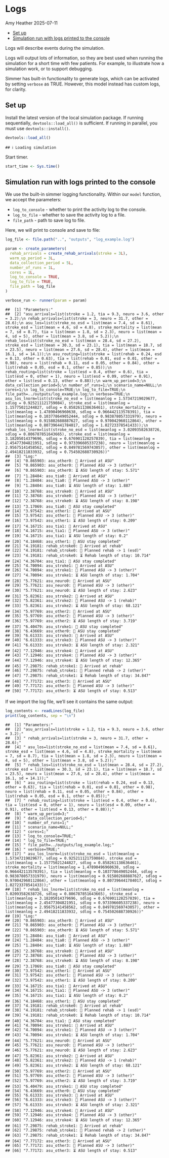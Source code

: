 Logs
================
Amy Heather
2025-07-11

- [Set up](#set-up)
- [Simulation run with logs printed to the
  console](#simulation-run-with-logs-printed-to-the-console)

Logs will describe events during the simulation.

Logs will output lots of information, so they are best used when running
the simulation for a short time with few patients. For example, to
illustrate how a simulation work, or to support debugging.

Simmer has built-in functionality to generate logs, which can be
activated by setting `verbose` as TRUE. However, this model instead has
custom logs, for clarity.

## Set up

Install the latest version of the local simulation package. If running
sequentially, `devtools::load_all()` is sufficient. If running in
parallel, you must use `devtools::install()`.

``` r
devtools::load_all()
```

    ## ℹ Loading simulation

Start timer.

``` r
start_time <- Sys.time()
```

## Simulation run with logs printed to the console

We use the built-in simmer logging functionality. Within our `model`
function, we accept the parameters:

- `log_to_console` - whether to print the activity log to the console.
- `log_to_file` - whether to save the activity log to a file.
- `file_path` - path to save log to file.

Here, we will print to console and save to file:

``` r
log_file <- file.path("..", "outputs", "log_example.log")

param <- create_parameters(
  rehab_arrivals = create_rehab_arrivals(stroke = 3L),
  warm_up_period = 3L,
  data_collection_period = 5L,
  number_of_runs = 1L,
  cores = 1L,
  log_to_console = TRUE,
  log_to_file = TRUE,
  file_path = log_file
)

verbose_run <- runner(param = param)
```

    ##  [1] "Parameters:"                                                                                                                                                                                                                                                                                                                                                                                                                                                                                                                                                                                                                                                                                                                                                                                                                                                                                                                                                                                                                                                                                                                                                                                                                                                                                                                                                                                                                                                                                                                                                                                                                                                                                                                                                                                                                                                                                                                                                                                                                                                                                                                   
    ##  [2] "asu_arrivals=list(stroke = 1.2, tia = 9.3, neuro = 3.6, other = 3.2);\n rehab_arrivals=list(stroke = 3, neuro = 31.7, other = 28.6);\n asu_los=list(stroke_no_esd = list(mean = 7.4, sd = 8.61), stroke_esd = list(mean = 4.6, sd = 4.8), stroke_mortality = list(mean = 7, sd = 8.7), tia = list(mean = 1.8, sd = 2.3), neuro = list(mean = 4, sd = 5), other = list(mean = 3.8, sd = 5.2));\n rehab_los=list(stroke_no_esd = list(mean = 28.4, sd = 27.2), stroke_esd = list(mean = 30.3, sd = 23.1), tia = list(mean = 18.7, sd = 23.5), neuro = list(mean = 27.6, sd = 28.4), other = list(mean = 16.1, sd = 14.1));\n asu_routing=list(stroke = list(rehab = 0.24, esd = 0.13, other = 0.63), tia = list(rehab = 0.01, esd = 0.01, other = 0.98), neuro = list(rehab = 0.11, esd = 0.05, other = 0.84), other = list(rehab = 0.05, esd = 0.1, other = 0.85));\n rehab_routing=list(stroke = list(esd = 0.4, other = 0.6), tia = list(esd = 0, other = 1), neuro = list(esd = 0.09, other = 0.91), other = list(esd = 0.13, other = 0.88));\n warm_up_period=3;\n data_collection_period=5;\n number_of_runs=1;\n scenario_name=NULL;\n cores=1;\n log_to_console=TRUE;\n log_to_file=TRUE;\n file_path=../outputs/log_example.log;\n verbose=TRUE;\n asu_los_lnorm=list(stroke_no_esd = list(meanlog = 1.57347219029677, sdlog = 0.925211121759084), stroke_esd = list(meanlog = 1.15775021244827, sdlog = 0.858261138636461), stroke_mortality = list(meanlog = 1.47890496960638, sdlog = 0.966442113578391), tia = list(meanlog = 0.103778649052444, sdlog = 0.983878057331979), neuro = list(meanlog = 0.915802688887627, sdlog = 0.970042960112864), other = list(meanlog = 0.807396441784017, sdlog = 1.02723378541433));\n rehab_los_lnorm=list(stroke_no_esd = list(meanlog = 3.02093582638726, sdlog = 0.806787851643665), stroke_esd = list(meanlog = 3.18205014379696, sdlog = 0.676901128257839), tia = list(meanlog = 2.45477304821951, sdlog = 0.973396605337238), neuro = list(meanlog = 2.95675141458562, sdlog = 0.849781569743057), other = list(meanlog = 2.49418211833932, sdlog = 0.754502688730926))"
    ##  [3] "Log:"                                                                                                                                                                                                                                                                                                                                                                                                                                                                                                                                                                                                                                                                                                                                                                                                                                                                                                                                                                                                                                                                                                                                                                                                                                                                                                                                                                                                                                                                                                                                                                                                                                                                                                                                                                                                                                                                                                                                                                                                                                                                                                                          
    ##  [4] "0.865903: asu_other0: 🚶 Arrived at ASU"                                                                                                                                                                                                                                                                                                                                                                                                                                                                                                                                                                                                                                                                                                                                                                                                                                                                                                                                                                                                                                                                                                                                                                                                                                                                                                                                                                                                                                                                                                                                                                                                                                                                                                                                                                                                                                                                                                                                                                                                                                                                                       
    ##  [5] "0.865903: asu_other0: 🎯 Planned ASU -> 3 (other)"                                                                                                                                                                                                                                                                                                                                                                                                                                                                                                                                                                                                                                                                                                                                                                                                                                                                                                                                                                                                                                                                                                                                                                                                                                                                                                                                                                                                                                                                                                                                                                                                                                                                                                                                                                                                                                                                                                                                                                                                                                                                             
    ##  [6] "0.865903: asu_other0: ⏳ ASU length of stay: 5.571"                                                                                                                                                                                                                                                                                                                                                                                                                                                                                                                                                                                                                                                                                                                                                                                                                                                                                                                                                                                                                                                                                                                                                                                                                                                                                                                                                                                                                                                                                                                                                                                                                                                                                                                                                                                                                                                                                                                                                                                                                                                                            
    ##  [7] "1.28404: asu_tia0: 🚶 Arrived at ASU"                                                                                                                                                                                                                                                                                                                                                                                                                                                                                                                                                                                                                                                                                                                                                                                                                                                                                                                                                                                                                                                                                                                                                                                                                                                                                                                                                                                                                                                                                                                                                                                                                                                                                                                                                                                                                                                                                                                                                                                                                                                                                          
    ##  [8] "1.28404: asu_tia0: 🎯 Planned ASU -> 3 (other)"                                                                                                                                                                                                                                                                                                                                                                                                                                                                                                                                                                                                                                                                                                                                                                                                                                                                                                                                                                                                                                                                                                                                                                                                                                                                                                                                                                                                                                                                                                                                                                                                                                                                                                                                                                                                                                                                                                                                                                                                                                                                                
    ##  [9] "1.28404: asu_tia0: ⏳ ASU length of stay: 1.887"                                                                                                                                                                                                                                                                                                                                                                                                                                                                                                                                                                                                                                                                                                                                                                                                                                                                                                                                                                                                                                                                                                                                                                                                                                                                                                                                                                                                                                                                                                                                                                                                                                                                                                                                                                                                                                                                                                                                                                                                                                                                               
    ## [10] "2.38768: asu_stroke0: 🚶 Arrived at ASU"                                                                                                                                                                                                                                                                                                                                                                                                                                                                                                                                                                                                                                                                                                                                                                                                                                                                                                                                                                                                                                                                                                                                                                                                                                                                                                                                                                                                                                                                                                                                                                                                                                                                                                                                                                                                                                                                                                                                                                                                                                                                                       
    ## [11] "2.38768: asu_stroke0: 🎯 Planned ASU -> 3 (other)"                                                                                                                                                                                                                                                                                                                                                                                                                                                                                                                                                                                                                                                                                                                                                                                                                                                                                                                                                                                                                                                                                                                                                                                                                                                                                                                                                                                                                                                                                                                                                                                                                                                                                                                                                                                                                                                                                                                                                                                                                                                                             
    ## [12] "2.38768: asu_stroke0: ⏳ ASU length of stay: 8.198"                                                                                                                                                                                                                                                                                                                                                                                                                                                                                                                                                                                                                                                                                                                                                                                                                                                                                                                                                                                                                                                                                                                                                                                                                                                                                                                                                                                                                                                                                                                                                                                                                                                                                                                                                                                                                                                                                                                                                                                                                                                                            
    ## [13] "3.17069: asu_tia0: 🏁 ASU stay completed"                                                                                                                                                                                                                                                                                                                                                                                                                                                                                                                                                                                                                                                                                                                                                                                                                                                                                                                                                                                                                                                                                                                                                                                                                                                                                                                                                                                                                                                                                                                                                                                                                                                                                                                                                                                                                                                                                                                                                                                                                                                                                      
    ## [14] "3.97542: asu_other1: 🚶 Arrived at ASU"                                                                                                                                                                                                                                                                                                                                                                                                                                                                                                                                                                                                                                                                                                                                                                                                                                                                                                                                                                                                                                                                                                                                                                                                                                                                                                                                                                                                                                                                                                                                                                                                                                                                                                                                                                                                                                                                                                                                                                                                                                                                                        
    ## [15] "3.97542: asu_other1: 🎯 Planned ASU -> 3 (other)"                                                                                                                                                                                                                                                                                                                                                                                                                                                                                                                                                                                                                                                                                                                                                                                                                                                                                                                                                                                                                                                                                                                                                                                                                                                                                                                                                                                                                                                                                                                                                                                                                                                                                                                                                                                                                                                                                                                                                                                                                                                                              
    ## [16] "3.97542: asu_other1: ⏳ ASU length of stay: 0.209"                                                                                                                                                                                                                                                                                                                                                                                                                                                                                                                                                                                                                                                                                                                                                                                                                                                                                                                                                                                                                                                                                                                                                                                                                                                                                                                                                                                                                                                                                                                                                                                                                                                                                                                                                                                                                                                                                                                                                                                                                                                                             
    ## [17] "4.16715: asu_tia1: 🚶 Arrived at ASU"                                                                                                                                                                                                                                                                                                                                                                                                                                                                                                                                                                                                                                                                                                                                                                                                                                                                                                                                                                                                                                                                                                                                                                                                                                                                                                                                                                                                                                                                                                                                                                                                                                                                                                                                                                                                                                                                                                                                                                                                                                                                                          
    ## [18] "4.16715: asu_tia1: 🎯 Planned ASU -> 3 (other)"                                                                                                                                                                                                                                                                                                                                                                                                                                                                                                                                                                                                                                                                                                                                                                                                                                                                                                                                                                                                                                                                                                                                                                                                                                                                                                                                                                                                                                                                                                                                                                                                                                                                                                                                                                                                                                                                                                                                                                                                                                                                                
    ## [19] "4.16715: asu_tia1: ⏳ ASU length of stay: 0.2"                                                                                                                                                                                                                                                                                                                                                                                                                                                                                                                                                                                                                                                                                                                                                                                                                                                                                                                                                                                                                                                                                                                                                                                                                                                                                                                                                                                                                                                                                                                                                                                                                                                                                                                                                                                                                                                                                                                                                                                                                                                                                 
    ## [20] "4.18468: asu_other1: 🏁 ASU stay completed"                                                                                                                                                                                                                                                                                                                                                                                                                                                                                                                                                                                                                                                                                                                                                                                                                                                                                                                                                                                                                                                                                                                                                                                                                                                                                                                                                                                                                                                                                                                                                                                                                                                                                                                                                                                                                                                                                                                                                                                                                                                                                    
    ## [21] "4.19181: rehab_stroke0: 🚶 Arrived at rehab"                                                                                                                                                                                                                                                                                                                                                                                                                                                                                                                                                                                                                                                                                                                                                                                                                                                                                                                                                                                                                                                                                                                                                                                                                                                                                                                                                                                                                                                                                                                                                                                                                                                                                                                                                                                                                                                                                                                                                                                                                                                                                   
    ## [22] "4.19181: rehab_stroke0: 🎯 Planned rehab -> 1 (esd)"                                                                                                                                                                                                                                                                                                                                                                                                                                                                                                                                                                                                                                                                                                                                                                                                                                                                                                                                                                                                                                                                                                                                                                                                                                                                                                                                                                                                                                                                                                                                                                                                                                                                                                                                                                                                                                                                                                                                                                                                                                                                           
    ## [23] "4.19181: rehab_stroke0: ⏳ Rehab length of stay: 10.714"                                                                                                                                                                                                                                                                                                                                                                                                                                                                                                                                                                                                                                                                                                                                                                                                                                                                                                                                                                                                                                                                                                                                                                                                                                                                                                                                                                                                                                                                                                                                                                                                                                                                                                                                                                                                                                                                                                                                                                                                                                                                       
    ## [24] "4.36704: asu_tia1: 🏁 ASU stay completed"                                                                                                                                                                                                                                                                                                                                                                                                                                                                                                                                                                                                                                                                                                                                                                                                                                                                                                                                                                                                                                                                                                                                                                                                                                                                                                                                                                                                                                                                                                                                                                                                                                                                                                                                                                                                                                                                                                                                                                                                                                                                                      
    ## [25] "4.70094: asu_stroke1: 🚶 Arrived at ASU"                                                                                                                                                                                                                                                                                                                                                                                                                                                                                                                                                                                                                                                                                                                                                                                                                                                                                                                                                                                                                                                                                                                                                                                                                                                                                                                                                                                                                                                                                                                                                                                                                                                                                                                                                                                                                                                                                                                                                                                                                                                                                       
    ## [26] "4.70094: asu_stroke1: 🎯 Planned ASU -> 3 (other)"                                                                                                                                                                                                                                                                                                                                                                                                                                                                                                                                                                                                                                                                                                                                                                                                                                                                                                                                                                                                                                                                                                                                                                                                                                                                                                                                                                                                                                                                                                                                                                                                                                                                                                                                                                                                                                                                                                                                                                                                                                                                             
    ## [27] "4.70094: asu_stroke1: ⏳ ASU length of stay: 1.704"                                                                                                                                                                                                                                                                                                                                                                                                                                                                                                                                                                                                                                                                                                                                                                                                                                                                                                                                                                                                                                                                                                                                                                                                                                                                                                                                                                                                                                                                                                                                                                                                                                                                                                                                                                                                                                                                                                                                                                                                                                                                            
    ## [28] "5.77621: asu_neuro0: 🚶 Arrived at ASU"                                                                                                                                                                                                                                                                                                                                                                                                                                                                                                                                                                                                                                                                                                                                                                                                                                                                                                                                                                                                                                                                                                                                                                                                                                                                                                                                                                                                                                                                                                                                                                                                                                                                                                                                                                                                                                                                                                                                                                                                                                                                                        
    ## [29] "5.77621: asu_neuro0: 🎯 Planned ASU -> 3 (other)"                                                                                                                                                                                                                                                                                                                                                                                                                                                                                                                                                                                                                                                                                                                                                                                                                                                                                                                                                                                                                                                                                                                                                                                                                                                                                                                                                                                                                                                                                                                                                                                                                                                                                                                                                                                                                                                                                                                                                                                                                                                                              
    ## [30] "5.77621: asu_neuro0: ⏳ ASU length of stay: 2.623"                                                                                                                                                                                                                                                                                                                                                                                                                                                                                                                                                                                                                                                                                                                                                                                                                                                                                                                                                                                                                                                                                                                                                                                                                                                                                                                                                                                                                                                                                                                                                                                                                                                                                                                                                                                                                                                                                                                                                                                                                                                                             
    ## [31] "5.82361: asu_stroke2: 🚶 Arrived at ASU"                                                                                                                                                                                                                                                                                                                                                                                                                                                                                                                                                                                                                                                                                                                                                                                                                                                                                                                                                                                                                                                                                                                                                                                                                                                                                                                                                                                                                                                                                                                                                                                                                                                                                                                                                                                                                                                                                                                                                                                                                                                                                       
    ## [32] "5.82361: asu_stroke2: 🎯 Planned ASU -> 1 (rehab)"                                                                                                                                                                                                                                                                                                                                                                                                                                                                                                                                                                                                                                                                                                                                                                                                                                                                                                                                                                                                                                                                                                                                                                                                                                                                                                                                                                                                                                                                                                                                                                                                                                                                                                                                                                                                                                                                                                                                                                                                                                                                             
    ## [33] "5.82361: asu_stroke2: ⏳ ASU length of stay: 68.121"                                                                                                                                                                                                                                                                                                                                                                                                                                                                                                                                                                                                                                                                                                                                                                                                                                                                                                                                                                                                                                                                                                                                                                                                                                                                                                                                                                                                                                                                                                                                                                                                                                                                                                                                                                                                                                                                                                                                                                                                                                                                           
    ## [34] "5.97769: asu_other2: 🚶 Arrived at ASU"                                                                                                                                                                                                                                                                                                                                                                                                                                                                                                                                                                                                                                                                                                                                                                                                                                                                                                                                                                                                                                                                                                                                                                                                                                                                                                                                                                                                                                                                                                                                                                                                                                                                                                                                                                                                                                                                                                                                                                                                                                                                                        
    ## [35] "5.97769: asu_other2: 🎯 Planned ASU -> 3 (other)"                                                                                                                                                                                                                                                                                                                                                                                                                                                                                                                                                                                                                                                                                                                                                                                                                                                                                                                                                                                                                                                                                                                                                                                                                                                                                                                                                                                                                                                                                                                                                                                                                                                                                                                                                                                                                                                                                                                                                                                                                                                                              
    ## [36] "5.97769: asu_other2: ⏳ ASU length of stay: 3.719"                                                                                                                                                                                                                                                                                                                                                                                                                                                                                                                                                                                                                                                                                                                                                                                                                                                                                                                                                                                                                                                                                                                                                                                                                                                                                                                                                                                                                                                                                                                                                                                                                                                                                                                                                                                                                                                                                                                                                                                                                                                                             
    ## [37] "6.40479: asu_stroke1: 🏁 ASU stay completed"                                                                                                                                                                                                                                                                                                                                                                                                                                                                                                                                                                                                                                                                                                                                                                                                                                                                                                                                                                                                                                                                                                                                                                                                                                                                                                                                                                                                                                                                                                                                                                                                                                                                                                                                                                                                                                                                                                                                                                                                                                                                                   
    ## [38] "6.43669: asu_other0: 🏁 ASU stay completed"                                                                                                                                                                                                                                                                                                                                                                                                                                                                                                                                                                                                                                                                                                                                                                                                                                                                                                                                                                                                                                                                                                                                                                                                                                                                                                                                                                                                                                                                                                                                                                                                                                                                                                                                                                                                                                                                                                                                                                                                                                                                                    
    ## [39] "6.61333: asu_stroke3: 🚶 Arrived at ASU"                                                                                                                                                                                                                                                                                                                                                                                                                                                                                                                                                                                                                                                                                                                                                                                                                                                                                                                                                                                                                                                                                                                                                                                                                                                                                                                                                                                                                                                                                                                                                                                                                                                                                                                                                                                                                                                                                                                                                                                                                                                                                       
    ## [40] "6.61333: asu_stroke3: 🎯 Planned ASU -> 3 (other)"                                                                                                                                                                                                                                                                                                                                                                                                                                                                                                                                                                                                                                                                                                                                                                                                                                                                                                                                                                                                                                                                                                                                                                                                                                                                                                                                                                                                                                                                                                                                                                                                                                                                                                                                                                                                                                                                                                                                                                                                                                                                             
    ## [41] "6.61333: asu_stroke3: ⏳ ASU length of stay: 2.321"                                                                                                                                                                                                                                                                                                                                                                                                                                                                                                                                                                                                                                                                                                                                                                                                                                                                                                                                                                                                                                                                                                                                                                                                                                                                                                                                                                                                                                                                                                                                                                                                                                                                                                                                                                                                                                                                                                                                                                                                                                                                            
    ## [42] "7.12946: asu_stroke4: 🚶 Arrived at ASU"                                                                                                                                                                                                                                                                                                                                                                                                                                                                                                                                                                                                                                                                                                                                                                                                                                                                                                                                                                                                                                                                                                                                                                                                                                                                                                                                                                                                                                                                                                                                                                                                                                                                                                                                                                                                                                                                                                                                                                                                                                                                                       
    ## [43] "7.12946: asu_stroke4: 🎯 Planned ASU -> 3 (other)"                                                                                                                                                                                                                                                                                                                                                                                                                                                                                                                                                                                                                                                                                                                                                                                                                                                                                                                                                                                                                                                                                                                                                                                                                                                                                                                                                                                                                                                                                                                                                                                                                                                                                                                                                                                                                                                                                                                                                                                                                                                                             
    ## [44] "7.12946: asu_stroke4: ⏳ ASU length of stay: 12.365"                                                                                                                                                                                                                                                                                                                                                                                                                                                                                                                                                                                                                                                                                                                                                                                                                                                                                                                                                                                                                                                                                                                                                                                                                                                                                                                                                                                                                                                                                                                                                                                                                                                                                                                                                                                                                                                                                                                                                                                                                                                                           
    ## [45] "7.29875: rehab_stroke1: 🚶 Arrived at rehab"                                                                                                                                                                                                                                                                                                                                                                                                                                                                                                                                                                                                                                                                                                                                                                                                                                                                                                                                                                                                                                                                                                                                                                                                                                                                                                                                                                                                                                                                                                                                                                                                                                                                                                                                                                                                                                                                                                                                                                                                                                                                                   
    ## [46] "7.29875: rehab_stroke1: 🎯 Planned rehab -> 2 (other)"                                                                                                                                                                                                                                                                                                                                                                                                                                                                                                                                                                                                                                                                                                                                                                                                                                                                                                                                                                                                                                                                                                                                                                                                                                                                                                                                                                                                                                                                                                                                                                                                                                                                                                                                                                                                                                                                                                                                                                                                                                                                         
    ## [47] "7.29875: rehab_stroke1: ⏳ Rehab length of stay: 34.847"                                                                                                                                                                                                                                                                                                                                                                                                                                                                                                                                                                                                                                                                                                                                                                                                                                                                                                                                                                                                                                                                                                                                                                                                                                                                                                                                                                                                                                                                                                                                                                                                                                                                                                                                                                                                                                                                                                                                                                                                                                                                       
    ## [48] "7.77172: asu_other3: 🚶 Arrived at ASU"                                                                                                                                                                                                                                                                                                                                                                                                                                                                                                                                                                                                                                                                                                                                                                                                                                                                                                                                                                                                                                                                                                                                                                                                                                                                                                                                                                                                                                                                                                                                                                                                                                                                                                                                                                                                                                                                                                                                                                                                                                                                                        
    ## [49] "7.77172: asu_other3: 🎯 Planned ASU -> 3 (other)"                                                                                                                                                                                                                                                                                                                                                                                                                                                                                                                                                                                                                                                                                                                                                                                                                                                                                                                                                                                                                                                                                                                                                                                                                                                                                                                                                                                                                                                                                                                                                                                                                                                                                                                                                                                                                                                                                                                                                                                                                                                                              
    ## [50] "7.77172: asu_other3: ⏳ ASU length of stay: 0.513"

If we import the log file, we’ll see it contains the same output:

``` r
log_contents <- readLines(log_file)
print(log_contents, sep = "\n")
```

    ##  [1] "Parameters:"                                                                                                                                                                                                                                                                                                                                                                                                                                                               
    ##  [2] "asu_arrivals=list(stroke = 1.2, tia = 9.3, neuro = 3.6, other = 3.2);"                                                                                                                                                                                                                                                                                                                                                                                                     
    ##  [3] " rehab_arrivals=list(stroke = 3, neuro = 31.7, other = 28.6);"                                                                                                                                                                                                                                                                                                                                                                                                             
    ##  [4] " asu_los=list(stroke_no_esd = list(mean = 7.4, sd = 8.61), stroke_esd = list(mean = 4.6, sd = 4.8), stroke_mortality = list(mean = 7, sd = 8.7), tia = list(mean = 1.8, sd = 2.3), neuro = list(mean = 4, sd = 5), other = list(mean = 3.8, sd = 5.2));"                                                                                                                                                                                                                   
    ##  [5] " rehab_los=list(stroke_no_esd = list(mean = 28.4, sd = 27.2), stroke_esd = list(mean = 30.3, sd = 23.1), tia = list(mean = 18.7, sd = 23.5), neuro = list(mean = 27.6, sd = 28.4), other = list(mean = 16.1, sd = 14.1));"                                                                                                                                                                                                                                                 
    ##  [6] " asu_routing=list(stroke = list(rehab = 0.24, esd = 0.13, other = 0.63), tia = list(rehab = 0.01, esd = 0.01, other = 0.98), neuro = list(rehab = 0.11, esd = 0.05, other = 0.84), other = list(rehab = 0.05, esd = 0.1, other = 0.85));"                                                                                                                                                                                                                                  
    ##  [7] " rehab_routing=list(stroke = list(esd = 0.4, other = 0.6), tia = list(esd = 0, other = 1), neuro = list(esd = 0.09, other = 0.91), other = list(esd = 0.13, other = 0.88));"                                                                                                                                                                                                                                                                                               
    ##  [8] " warm_up_period=3;"                                                                                                                                                                                                                                                                                                                                                                                                                                                        
    ##  [9] " data_collection_period=5;"                                                                                                                                                                                                                                                                                                                                                                                                                                                
    ## [10] " number_of_runs=1;"                                                                                                                                                                                                                                                                                                                                                                                                                                                        
    ## [11] " scenario_name=NULL;"                                                                                                                                                                                                                                                                                                                                                                                                                                                      
    ## [12] " cores=1;"                                                                                                                                                                                                                                                                                                                                                                                                                                                                 
    ## [13] " log_to_console=TRUE;"                                                                                                                                                                                                                                                                                                                                                                                                                                                     
    ## [14] " log_to_file=TRUE;"                                                                                                                                                                                                                                                                                                                                                                                                                                                        
    ## [15] " file_path=../outputs/log_example.log;"                                                                                                                                                                                                                                                                                                                                                                                                                                    
    ## [16] " verbose=TRUE;"                                                                                                                                                                                                                                                                                                                                                                                                                                                            
    ## [17] " asu_los_lnorm=list(stroke_no_esd = list(meanlog = 1.57347219029677, sdlog = 0.925211121759084), stroke_esd = list(meanlog = 1.15775021244827, sdlog = 0.858261138636461), stroke_mortality = list(meanlog = 1.47890496960638, sdlog = 0.966442113578391), tia = list(meanlog = 0.103778649052444, sdlog = 0.983878057331979), neuro = list(meanlog = 0.915802688887627, sdlog = 0.970042960112864), other = list(meanlog = 0.807396441784017, sdlog = 1.02723378541433));"
    ## [18] " rehab_los_lnorm=list(stroke_no_esd = list(meanlog = 3.02093582638726, sdlog = 0.806787851643665), stroke_esd = list(meanlog = 3.18205014379696, sdlog = 0.676901128257839), tia = list(meanlog = 2.45477304821951, sdlog = 0.973396605337238), neuro = list(meanlog = 2.95675141458562, sdlog = 0.849781569743057), other = list(meanlog = 2.49418211833932, sdlog = 0.754502688730926))"                                                                                 
    ## [19] "Log:"                                                                                                                                                                                                                                                                                                                                                                                                                                                                      
    ## [20] "0.865903: asu_other0: 🚶 Arrived at ASU"                                                                                                                                                                                                                                                                                                                                                                                                                                   
    ## [21] "0.865903: asu_other0: 🎯 Planned ASU -> 3 (other)"                                                                                                                                                                                                                                                                                                                                                                                                                         
    ## [22] "0.865903: asu_other0: ⏳ ASU length of stay: 5.571"                                                                                                                                                                                                                                                                                                                                                                                                                        
    ## [23] "1.28404: asu_tia0: 🚶 Arrived at ASU"                                                                                                                                                                                                                                                                                                                                                                                                                                      
    ## [24] "1.28404: asu_tia0: 🎯 Planned ASU -> 3 (other)"                                                                                                                                                                                                                                                                                                                                                                                                                            
    ## [25] "1.28404: asu_tia0: ⏳ ASU length of stay: 1.887"                                                                                                                                                                                                                                                                                                                                                                                                                           
    ## [26] "2.38768: asu_stroke0: 🚶 Arrived at ASU"                                                                                                                                                                                                                                                                                                                                                                                                                                   
    ## [27] "2.38768: asu_stroke0: 🎯 Planned ASU -> 3 (other)"                                                                                                                                                                                                                                                                                                                                                                                                                         
    ## [28] "2.38768: asu_stroke0: ⏳ ASU length of stay: 8.198"                                                                                                                                                                                                                                                                                                                                                                                                                        
    ## [29] "3.17069: asu_tia0: 🏁 ASU stay completed"                                                                                                                                                                                                                                                                                                                                                                                                                                  
    ## [30] "3.97542: asu_other1: 🚶 Arrived at ASU"                                                                                                                                                                                                                                                                                                                                                                                                                                    
    ## [31] "3.97542: asu_other1: 🎯 Planned ASU -> 3 (other)"                                                                                                                                                                                                                                                                                                                                                                                                                          
    ## [32] "3.97542: asu_other1: ⏳ ASU length of stay: 0.209"                                                                                                                                                                                                                                                                                                                                                                                                                         
    ## [33] "4.16715: asu_tia1: 🚶 Arrived at ASU"                                                                                                                                                                                                                                                                                                                                                                                                                                      
    ## [34] "4.16715: asu_tia1: 🎯 Planned ASU -> 3 (other)"                                                                                                                                                                                                                                                                                                                                                                                                                            
    ## [35] "4.16715: asu_tia1: ⏳ ASU length of stay: 0.2"                                                                                                                                                                                                                                                                                                                                                                                                                             
    ## [36] "4.18468: asu_other1: 🏁 ASU stay completed"                                                                                                                                                                                                                                                                                                                                                                                                                                
    ## [37] "4.19181: rehab_stroke0: 🚶 Arrived at rehab"                                                                                                                                                                                                                                                                                                                                                                                                                               
    ## [38] "4.19181: rehab_stroke0: 🎯 Planned rehab -> 1 (esd)"                                                                                                                                                                                                                                                                                                                                                                                                                       
    ## [39] "4.19181: rehab_stroke0: ⏳ Rehab length of stay: 10.714"                                                                                                                                                                                                                                                                                                                                                                                                                   
    ## [40] "4.36704: asu_tia1: 🏁 ASU stay completed"                                                                                                                                                                                                                                                                                                                                                                                                                                  
    ## [41] "4.70094: asu_stroke1: 🚶 Arrived at ASU"                                                                                                                                                                                                                                                                                                                                                                                                                                   
    ## [42] "4.70094: asu_stroke1: 🎯 Planned ASU -> 3 (other)"                                                                                                                                                                                                                                                                                                                                                                                                                         
    ## [43] "4.70094: asu_stroke1: ⏳ ASU length of stay: 1.704"                                                                                                                                                                                                                                                                                                                                                                                                                        
    ## [44] "5.77621: asu_neuro0: 🚶 Arrived at ASU"                                                                                                                                                                                                                                                                                                                                                                                                                                    
    ## [45] "5.77621: asu_neuro0: 🎯 Planned ASU -> 3 (other)"                                                                                                                                                                                                                                                                                                                                                                                                                          
    ## [46] "5.77621: asu_neuro0: ⏳ ASU length of stay: 2.623"                                                                                                                                                                                                                                                                                                                                                                                                                         
    ## [47] "5.82361: asu_stroke2: 🚶 Arrived at ASU"                                                                                                                                                                                                                                                                                                                                                                                                                                   
    ## [48] "5.82361: asu_stroke2: 🎯 Planned ASU -> 1 (rehab)"                                                                                                                                                                                                                                                                                                                                                                                                                         
    ## [49] "5.82361: asu_stroke2: ⏳ ASU length of stay: 68.121"                                                                                                                                                                                                                                                                                                                                                                                                                       
    ## [50] "5.97769: asu_other2: 🚶 Arrived at ASU"                                                                                                                                                                                                                                                                                                                                                                                                                                    
    ## [51] "5.97769: asu_other2: 🎯 Planned ASU -> 3 (other)"                                                                                                                                                                                                                                                                                                                                                                                                                          
    ## [52] "5.97769: asu_other2: ⏳ ASU length of stay: 3.719"                                                                                                                                                                                                                                                                                                                                                                                                                         
    ## [53] "6.40479: asu_stroke1: 🏁 ASU stay completed"                                                                                                                                                                                                                                                                                                                                                                                                                               
    ## [54] "6.43669: asu_other0: 🏁 ASU stay completed"                                                                                                                                                                                                                                                                                                                                                                                                                                
    ## [55] "6.61333: asu_stroke3: 🚶 Arrived at ASU"                                                                                                                                                                                                                                                                                                                                                                                                                                   
    ## [56] "6.61333: asu_stroke3: 🎯 Planned ASU -> 3 (other)"                                                                                                                                                                                                                                                                                                                                                                                                                         
    ## [57] "6.61333: asu_stroke3: ⏳ ASU length of stay: 2.321"                                                                                                                                                                                                                                                                                                                                                                                                                        
    ## [58] "7.12946: asu_stroke4: 🚶 Arrived at ASU"                                                                                                                                                                                                                                                                                                                                                                                                                                   
    ## [59] "7.12946: asu_stroke4: 🎯 Planned ASU -> 3 (other)"                                                                                                                                                                                                                                                                                                                                                                                                                         
    ## [60] "7.12946: asu_stroke4: ⏳ ASU length of stay: 12.365"                                                                                                                                                                                                                                                                                                                                                                                                                       
    ## [61] "7.29875: rehab_stroke1: 🚶 Arrived at rehab"                                                                                                                                                                                                                                                                                                                                                                                                                               
    ## [62] "7.29875: rehab_stroke1: 🎯 Planned rehab -> 2 (other)"                                                                                                                                                                                                                                                                                                                                                                                                                     
    ## [63] "7.29875: rehab_stroke1: ⏳ Rehab length of stay: 34.847"                                                                                                                                                                                                                                                                                                                                                                                                                   
    ## [64] "7.77172: asu_other3: 🚶 Arrived at ASU"                                                                                                                                                                                                                                                                                                                                                                                                                                    
    ## [65] "7.77172: asu_other3: 🎯 Planned ASU -> 3 (other)"                                                                                                                                                                                                                                                                                                                                                                                                                          
    ## [66] "7.77172: asu_other3: ⏳ ASU length of stay: 0.513"
